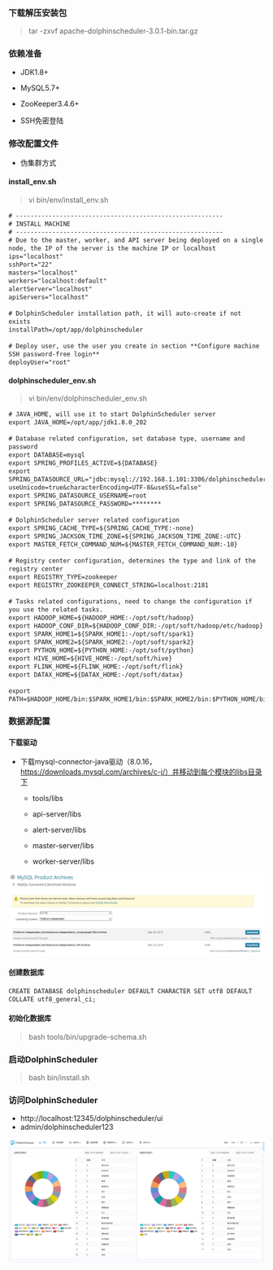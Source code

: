 ### 下载解压安装包

> tar -zxvf apache-dolphinscheduler-3.0.1-bin.tar.gz

### 依赖准备

- JDK1.8+

- MySQL5.7+

- ZooKeeper3.4.6+

- SSH免密登陆

### 修改配置文件

- 伪集群方式

#### install_env.sh

> vi bin/env/install_env.sh

```shell
# ---------------------------------------------------------
# INSTALL MACHINE
# ---------------------------------------------------------
# Due to the master, worker, and API server being deployed on a single node, the IP of the server is the machine IP or localhost
ips="localhost"
sshPort="22"
masters="localhost"
workers="localhost:default"
alertServer="localhost"
apiServers="localhost"

# DolphinScheduler installation path, it will auto-create if not exists
installPath=/opt/app/dolphinscheduler

# Deploy user, use the user you create in section **Configure machine SSH password-free login**
deployUser="root"
```

#### dolphinscheduler_env.sh

> vi bin/env/dolphinscheduler_env.sh

```shell
# JAVA_HOME, will use it to start DolphinScheduler server
export JAVA_HOME=/opt/app/jdk1.8.0_202

# Database related configuration, set database type, username and password
export DATABASE=mysql
export SPRING_PROFILES_ACTIVE=${DATABASE}
export SPRING_DATASOURCE_URL="jdbc:mysql://192.168.1.101:3306/dolphinscheduler?useUnicode=true&characterEncoding=UTF-8&useSSL=false"
export SPRING_DATASOURCE_USERNAME=root
export SPRING_DATASOURCE_PASSWORD=********

# DolphinScheduler server related configuration
export SPRING_CACHE_TYPE=${SPRING_CACHE_TYPE:-none}
export SPRING_JACKSON_TIME_ZONE=${SPRING_JACKSON_TIME_ZONE:-UTC}
export MASTER_FETCH_COMMAND_NUM=${MASTER_FETCH_COMMAND_NUM:-10}

# Registry center configuration, determines the type and link of the registry center
export REGISTRY_TYPE=zookeeper
export REGISTRY_ZOOKEEPER_CONNECT_STRING=localhost:2181

# Tasks related configurations, need to change the configuration if you use the related tasks.
export HADOOP_HOME=${HADOOP_HOME:-/opt/soft/hadoop}
export HADOOP_CONF_DIR=${HADOOP_CONF_DIR:-/opt/soft/hadoop/etc/hadoop}
export SPARK_HOME1=${SPARK_HOME1:-/opt/soft/spark1}
export SPARK_HOME2=${SPARK_HOME2:-/opt/soft/spark2}
export PYTHON_HOME=${PYTHON_HOME:-/opt/soft/python}
export HIVE_HOME=${HIVE_HOME:-/opt/soft/hive}
export FLINK_HOME=${FLINK_HOME:-/opt/soft/flink}
export DATAX_HOME=${DATAX_HOME:-/opt/soft/datax}

export PATH=$HADOOP_HOME/bin:$SPARK_HOME1/bin:$SPARK_HOME2/bin:$PYTHON_HOME/bin:$JAVA_HOME/bin:$HIVE_HOME/bin:$FLINK_HOME/bin:$DATAX_HOME/bin:$PATH
```

### 数据源配置

#### 下载驱动

- 下载mysql-connector-java驱动（8.0.16，https://downloads.mysql.com/archives/c-j/）并移动到每个模块的libs目录下

  - tools/libs

  - api-server/libs
  - alert-server/libs
  - master-server/libs
  - worker-server/libs

![](assets/DolphinScheduler安装部署记录/connector.jpg)

#### 创建数据库

```mysql
CREATE DATABASE dolphinscheduler DEFAULT CHARACTER SET utf8 DEFAULT COLLATE utf8_general_ci;
```

#### 初始化数据库

> bash tools/bin/upgrade-schema.sh

### 启动DolphinScheduler

> bash bin/install.sh

### 访问DolphinScheduler

-  http://localhost:12345/dolphinscheduler/ui
  - admin/dolphinscheduler123

![](assets/DolphinScheduler安装部署记录/DolphinScheduler.jpg)
